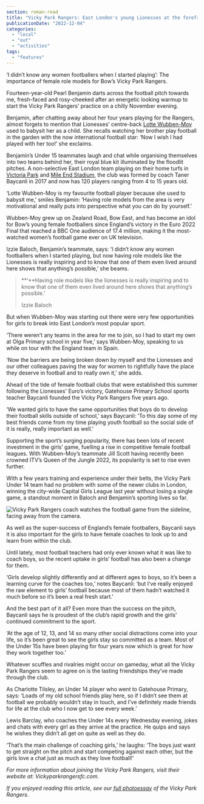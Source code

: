 ```yaml
---
section: roman-road
title: "Vicky Park Rangers: East London's young Lionesses at the forefront of female football"
publicationDate: "2022-12-04"
categories: 
  - "local"
  - "out"
  - "activities"
tags: 
  - "features"
---
```


‘I didn’t know any women footballers when I started playing’: The importance of female role models for Bow’s Vicky Park Rangers.

Fourteen-year-old Pearl Benjamin darts across the football pitch towards me, fresh-faced and rosy-cheeked after an energetic looking warmup to start the Vicky Park Rangers’ practice on a chilly November evening. 

Benjamin, after chatting away about her four years playing for the Rangers, almost forgets to mention that Lionesses’ centre-back [Lotte Wubben-Moy](https://romanroadlondon.com/lotte-wubben-moy-footballer-interview/) used to babysit her as a child. She recalls watching her brother play football in the garden with the now international football star: ‘Now I wish I had played with her too!’ she exclaims. 

Benjamin’s Under 15 teammates laugh and chat while organising themselves into two teams behind her, their royal blue kit illuminated by the floodlit pitches. A non-selective East London team playing on their home turfs in [Victoria Park](https://romanroadlondon.com/victoria-park-autumn-photoessay/) and [Mile End Stadium](https://romanroadlondon.com/mile-end-park-history/), the club was formed by coach Taner Baycanli in 2017 and now has 120 players ranging from 4 to 15 years old.  

‘Lotte Wubben-Moy is my favourite football player because she used to babysit me,’ smiles Benjamin: ‘Having role models from the area is very motivational and really puts into perspective what you can do by yourself.’

Wubben-Moy grew up on Zealand Road, Bow East, and has become an idol for Bow’s young female footballers since England’s victory in the Euro 2022 Final that reached a BBC One audience of 17.4 million, making it the most-watched women’s football game ever on UK television. 

Izzie Baloch, Benjamin’s teammate, says: ‘I didn’t know any women footballers when I started playing, but now having role models like the Lionesses is really inspiring and to know that one of them even lived around here shows that anything’s possible,’ she beams. 

> **‘**Having role models like the lionesses is really inspiring and to know that one of them even lived around here shows that anything’s possible.’
> 
> Izzie Baloch

But when Wubben-Moy was starting out there were very few opportunities for girls to break into East London’s most popular sport. 

‘There weren’t any teams in the area for me to join, so I had to start my own at Olga Primary school in year five,’ says Wubben-Moy, speaking to us while on tour with the England team in Spain. 

‘Now the barriers are being broken down by myself and the Lionesses and our other colleagues paving the way for women to rightfully have the place they deserve in football and to really own it,’ she adds. 

Ahead of the tide of female football clubs that were established this summer following the Lionesses' Euro’s victory, Gatehouse Primary School sports teacher Baycanli founded the Vicky Park Rangers five years ago.

‘We wanted girls to have the same opportunities that boys do to develop their football skills outside of school,’ says Baycanli: ‘To this day some of my best friends come from my time playing youth football so the social side of it is really, really important as well.’  

Supporting the sport’s surging popularity, there has been lots of recent investment in the girls’ game, fuelling a rise in competitive female football leagues. With Wubben-Moy’s teammate Jill Scott having recently been crowned ITV’s Queen of the Jungle 2022, its popularity is set to rise even further. 

With a few years training and experience under their belts, the Vicky Park Under 14 team had no problem with some of the newer clubs in London, winning the city-wide Capital Girls League last year without losing a single game, a standout moment in Baloch and Benjamin’s sporting lives so far. 

![Vicky Park Rangers coach watches the football game from the sideline, facing away from the camera.](/images/Vicky-Park-Rangers-FC-womens-football-©Andrew-Leo-28-1024x683.jpg)

As well as the super-success of England’s female footballers, Baycanli says it is also important for the girls to have female coaches to look up to and learn from within the club. 

Until lately, most football teachers had only ever known what it was like to coach boys, so the recent uptake in girls’ football has also been a change for them. 

‘Girls develop slightly differently and at different ages to boys, so it’s been a learning curve for the coaches too,’ notes Baycanli: ‘but I‘ve really enjoyed the raw element to girls’ football because most of them hadn’t watched it much before so it’s been a real fresh start.’ 

And the best part of it all? Even more than the success on the pitch, Baycanli says he is proudest of the club’s rapid growth and the girls’ continued commitment to the sport.

‘At the age of 12, 13, and 14 so many other social distractions come into your life, so it’s been great to see the girls stay so committed as a team. Most of the Under 15s have been playing for four years now which is great for how they work together too.’ 

Whatever scuffles and rivalries might occur on gameday, what all the Vicky Park Rangers seem to agree on is the lasting friendships they’ve made through the club. 

As Charlotte Tilsley, an Under 14 player who went to Gatehouse Primary, says: ‘Loads of my old school friends play here, so if I didn’t see them at football we probably wouldn’t stay in touch, and I’ve definitely made friends for life at the club who I now get to see every week.’ 

Lewis Barclay, who coaches the Under 14s every Wednesday evening, jokes and chats with every girl as they arrive at the practice. He quips and says he wishes they didn’t all get on quite as well as they do. 

‘That’s the main challenge of coaching girls,’ he laughs: ‘The boys just want to get straight on the pitch and start competing against each other, but the girls love a chat just as much as they love football!’ 

_For more information about joining the Vicky Park Rangers, visit their website at: Vickyparkrangersfc.com._

_If you enjoyed reading this article, see our [full photoessay](https://romanroadlondon.com/girls-football-vicky-park-rangers-photoessay/) of the Vicky Park Rangers._

